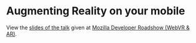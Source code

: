 # Augmenting Reality on your mobile

View the [slides of the talk](https://gmarty.github.io/2017-04-AR-on-your-mobile/) given at [Mozilla Developer Roadshow (WebVR & AR)](https://www.meetup.com/Mozilla-Developer-Roadshow-UK-Edition/events/238928357).
